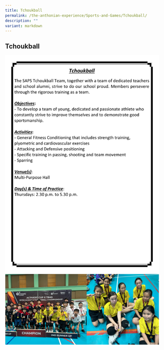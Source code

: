 ```yaml
---
title: Tchoukball
permalink: /the-anthonian-experience/Sports-and-Games/Tchoukball/
description: ""
variant: markdown
---
```

## Tchoukball

![](/images/CCA%202023_Sep/tchoukball.png)
![](/images/2023/tchoukball01.png)